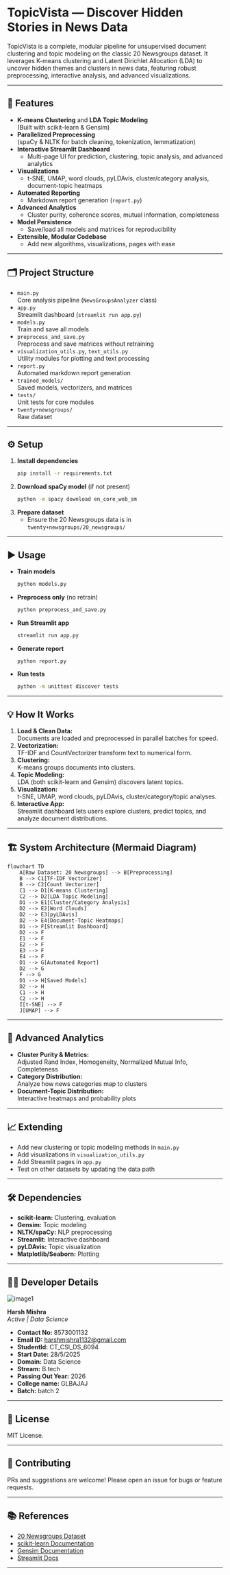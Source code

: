 # TopicVista — Discover Hidden Stories in News Data

TopicVista is a complete, modular pipeline for unsupervised document clustering and topic modeling on the classic 20 Newsgroups dataset. It leverages K-means clustering and Latent Dirichlet Allocation (LDA) to uncover hidden themes and clusters in news data, featuring robust preprocessing, interactive analysis, and advanced visualizations.

---

## 🚀 Features

- **K-means Clustering** and **LDA Topic Modeling**  
  (Built with scikit-learn & Gensim)
- **Parallelized Preprocessing**  
  (spaCy & NLTK for batch cleaning, tokenization, lemmatization)
- **Interactive Streamlit Dashboard**  
  - Multi-page UI for prediction, clustering, topic analysis, and advanced analytics
- **Visualizations**  
  - t-SNE, UMAP, word clouds, pyLDAvis, cluster/category analysis, document-topic heatmaps
- **Automated Reporting**  
  - Markdown report generation (`report.py`)
- **Advanced Analytics**  
  - Cluster purity, coherence scores, mutual information, completeness
- **Model Persistence**  
  - Save/load all models and matrices for reproducibility
- **Extensible, Modular Codebase**  
  - Add new algorithms, visualizations, pages with ease

---

## 🗂️ Project Structure

- `main.py`  
  Core analysis pipeline (`NewsGroupsAnalyzer` class)
- `app.py`  
  Streamlit dashboard (`streamlit run app.py`)
- `models.py`  
  Train and save all models
- `preprocess_and_save.py`  
  Preprocess and save matrices without retraining
- `visualization_utils.py`, `text_utils.py`  
  Utility modules for plotting and text processing
- `report.py`  
  Automated markdown report generation
- `trained_models/`  
  Saved models, vectorizers, and matrices
- `tests/`  
  Unit tests for core modules
- `twenty+newsgroups/`  
  Raw dataset

---

## ⚙️ Setup

1. **Install dependencies**
   ```bash
   pip install -r requirements.txt
   ```
2. **Download spaCy model** (if not present)
   ```bash
   python -m spacy download en_core_web_sm
   ```
3. **Prepare dataset**
   - Ensure the 20 Newsgroups data is in `twenty+newsgroups/20_newsgroups/`

---

## ▶️ Usage

- **Train models**
  ```bash
  python models.py
  ```
- **Preprocess only** (no retrain)
  ```bash
  python preprocess_and_save.py
  ```
- **Run Streamlit app**
  ```bash
  streamlit run app.py
  ```
- **Generate report**
  ```bash
  python report.py
  ```
- **Run tests**
  ```bash
  python -m unittest discover tests
  ```

---

## 💡 How It Works

1. **Load & Clean Data:**  
   Documents are loaded and preprocessed in parallel batches for speed.
2. **Vectorization:**  
   TF-IDF and CountVectorizer transform text to numerical form.
3. **Clustering:**  
   K-means groups documents into clusters.
4. **Topic Modeling:**  
   LDA (both scikit-learn and Gensim) discovers latent topics.
5. **Visualization:**  
   t-SNE, UMAP, word clouds, pyLDAvis, cluster/category/topic analyses.
6. **Interactive App:**  
   Streamlit dashboard lets users explore clusters, predict topics, and analyze document distributions.

---

## 🏗️ System Architecture (Mermaid Diagram)

```mermaid
flowchart TD
    A[Raw Dataset: 20 Newsgroups] --> B[Preprocessing]
    B --> C1[TF-IDF Vectorizer]
    B --> C2[Count Vectorizer]
    C1 --> D1[K-means Clustering]
    C2 --> D2[LDA Topic Modeling]
    D1 --> E1[Cluster/Category Analysis]
    D2 --> E2[Word Clouds]
    D2 --> E3[pyLDAvis]
    D2 --> E4[Document-Topic Heatmaps]
    D1 --> F[Streamlit Dashboard]
    D2 --> F
    E1 --> F
    E2 --> F
    E3 --> F
    E4 --> F
    D1 --> G[Automated Report]
    D2 --> G
    F --> G
    D1 --> H[Saved Models]
    D2 --> H
    C1 --> H
    C2 --> H
    I[t-SNE] --> F
    J[UMAP] --> F
```

---

## 🧪 Advanced Analytics

- **Cluster Purity & Metrics:**  
  Adjusted Rand Index, Homogeneity, Normalized Mutual Info, Completeness
- **Category Distribution:**  
  Analyze how news categories map to clusters
- **Document-Topic Distribution:**  
  Interactive heatmaps and probability plots

---

## 📈 Extending

- Add new clustering or topic modeling methods in `main.py`
- Add visualizations in `visualization_utils.py`
- Add Streamlit pages in `app.py`
- Test on other datasets by updating the data path

---

## 🛠️ Dependencies

- **scikit-learn:** Clustering, evaluation
- **Gensim:** Topic modeling
- **NLTK/spaCy:** NLP preprocessing
- **Streamlit:** Interactive dashboard
- **pyLDAvis:** Topic visualization
- **Matplotlib/Seaborn:** Plotting

---

## 🧑‍💻 Developer Details

![image1](image1)

**Harsh Mishra**  
*Active | Data Science*

- **Contact No:** 8573001132
- **Email ID:** harshmishra1132@gmail.com
- **StudentId:** CT_CSI_DS_6094
- **Start Date:** 28/5/2025
- **Domain:** Data Science
- **Stream:** B.tech
- **Passing Out Year:** 2026
- **College name:** GLBAJAJ
- **Batch:** batch 2

---

## 📝 License

MIT License.

---

## 🤝 Contributing

PRs and suggestions are welcome! Please open an issue for bugs or feature requests.

---

## 📚 References

- [20 Newsgroups Dataset](http://archive.ics.uci.edu/ml/datasets/Twenty+Newsgroups)
- [scikit-learn Documentation](https://scikit-learn.org/stable/)
- [Gensim Documentation](https://radimrehurek.com/gensim/)
- [Streamlit Docs](https://docs.streamlit.io/)

---
